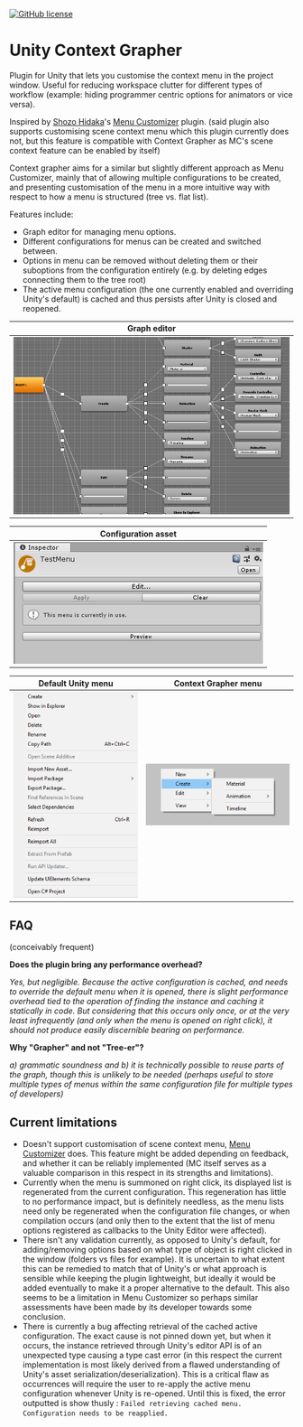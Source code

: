 [![GitHub license](https://img.shields.io/badge/license-MIT-blue.svg)](https://raw.githubusercontent.com/Smidgens/UnityQuickBuild/master/LICENSE.md)

# Unity Context Grapher
Plugin for Unity that lets you customise the context menu in the project window. Useful for reducing workspace clutter for different types of workflow (example: hiding programmer centric options for animators or vice versa).

Inspired by [Shozo Hidaka](https://assetstore.unity.com/publishers/15224)'s [Menu Customizer](https://assetstore.unity.com/packages/tools/utilities/menu-customizer-44011) plugin.
(said plugin also supports customising scene context menu which this plugin currently does not, but this feature is compatible with Context Grapher as MC's scene context feature can be enabled by itself)

Context grapher aims for a similar but slightly different approach as Menu Customizer, mainly that of allowing multiple configurations to be created, and presenting customisation of the menu in a more intuitive way with respect to how a menu is structured (tree vs. flat list).

Features include:
* Graph editor for managing menu options.
* Different configurations for menus can be created and switched between.
* Options in menu can be removed without deleting them or their suboptions from the configuration entirely (e.g. by deleting edges connecting them to the tree root)
* The active menu configuration (the one currently enabled and overriding Unity's default) is cached and thus persists after Unity is closed and reopened. 


| Graph editor |
| ------------- |
| ![Graph](/Screenshots/01.png?raw=true "Graph") |

| Configuration asset       |
| ------------- |
| ![Inspector](/Screenshots/03.png?raw=true "Inspector") |


| Default Unity menu | Context Grapher menu |
| ------------- |:-------------:|
| ![Unity Menu](/Screenshots/05.png?raw=true "Graph")      | ![Menu](/Screenshots/02.png?raw=true "Menu") |

## FAQ

(conceivably frequent)

**Does the plugin bring any performance overhead?**

*Yes, but negligible. Because the active configuration is cached, and needs to override the default menu when it is opened, there is slight performance overhead tied to the operation of finding the instance and caching it statically in code. But considering that this occurs only once, or at the very least infrequently (and only when the menu is opened on right click), it should not produce easily discernible bearing on performance.*

**Why "Grapher" and not "Tree-er"?**

*a) grammatic soundness and b) it is technically possible to reuse parts of the graph, though this is unlikely to be needed (perhaps useful to store multiple types of menus within the same configuration file for multiple types of developers)*

## Current limitations
* Doesn't support customisation of scene context menu, [Menu Customizer](https://assetstore.unity.com/packages/tools/utilities/menu-customizer-44011) does. This feature might be added depending on feedback, and whether it can be reliably implemented (MC itself serves as a valuable comparison in this respect in its strengths and limitations).
* Currently when the menu is summoned on right click, its displayed list is regenerated from the current configuration. This regeneration has little to no performance impact, but is definitely needless, as the menu lists need only be regenerated when the configuration file changes, or when compilation occurs (and only then to the extent that the list of menu options registered as callbacks to the Unity Editor were affected).
* There isn't any validation currently, as opposed to Unity's default, for adding/removing options based on what type of object is right clicked in the window (folders vs files for example). It is uncertain to what extent this can be remedied to match that of Unity's or what approach is sensible while keeping the plugin lightweight, but ideally it would be added eventually to make it a proper alternative to the default. This also seems to be a limitation in Menu Customizer so perhaps similar assessments have been made by its developer towards some conclusion.
* There is currently a bug affecting retrieval of the cached active configuration. The exact cause is not pinned down yet, but when it occurs, the instance retrieved through Unity's editor API is of an unexpected type causing a type cast error (in this respect the current implementation is most likely derived from a flawed understanding of Unity's asset serialization/deserialization). This is a critical flaw as occurrences will require the user to re-apply the active menu configuration whenever Unity is re-opened.
Until this is fixed, the error outputted is show thusly : `Failed retrieving cached menu. Configuration needs to be reapplied.`


